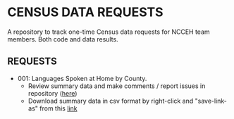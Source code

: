 # CENSUS DATA REQUESTS
A repository to track one-time Census data requests for NCCEH team members. Both code and data results. 

## REQUESTS
* 001: Languages Spoken at Home by County.
  - Review summary data and make comments / report issues in repository ([here](https://github.com/timbender-ncceh/census_data_requests/blob/main/summary_languages_spoken_nc_counties_2021.csv))
  - Download summary data in csv format by right-click and "save-link-as" from this [link](https://raw.githubusercontent.com/timbender-ncceh/census_data_requests/main/summary_languages_spoken_nc_counties_2021.csv)

